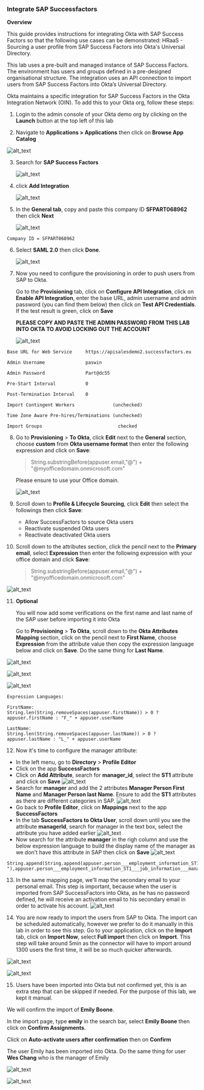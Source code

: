 ### Integrate SAP Successfactors

**Overview**

This guide provides instructions for integrating Okta with SAP Success Factors so that the following use cases can be demonstrated:
HRaaS - Sourcing a user profile from SAP Success Factors into Okta's Universal Directory.

This lab uses a pre-built and managed instance of SAP Success Factors. The environment has users and groups defined in a pre-designed organisational structure. The integration uses an API connection to import users from SAP Success Factors into Okta’s Universal Directory.

Okta maintains a specific integration for SAP Success Factors in the Okta Integration Network (OIN). To add this to your Okta org, follow these steps:

1.  Login to the admin console of your Okta demo org by clicking on the **Launch** button at the top left of this lab

2.  Navigate to **Applications \> Applications** then click on **Browse App Catalog**
   
   ![alt_text](https://raw.githubusercontent.com/fabiograsso/WIC-Lab-Milan-202312/main/images/009/image01.png "image_tooltip")

3. Search for **SAP Success Factors**
   
   ![alt_text](https://raw.githubusercontent.com/fabiograsso/WIC-Lab-Milan-202312/main/images/010/image00.png "image_tooltip")

4. click **Add Integration**

   ![alt_text](https://raw.githubusercontent.com/fabiograsso/WIC-Lab-Milan-202312/main/images/010/image05.png "image_tooltip")

5. In the **General tab**, copy and paste this company ID **SFPART068962** then click **Next** 

   ![alt_text](https://raw.githubusercontent.com/fabiograsso/WIC-Lab-Milan-202312/main/images/010/image06.png "image_tooltip")
```
Company ID = SFPART068962

```

6. Select **SAML 2.0** then click **Done**.

   ![alt_text](https://raw.githubusercontent.com/fabiograsso/WIC-Lab-Milan-202312/main/images/010/image09.png "image_tooltip")

7. Now you need to configure the provisioning in order to push users from SAP to Okta.
   
   Go to the **Provisioning** tab, click on **Configure API Integration**, click on **Enable API Integration**, enter the base URL, admin username and admin password (you can find them below) then click on **Test API Credentials**. If the test result is green, click on **Save**
   
   **PLEASE COPY AND PASTE THE ADMIN PASSWORD FROM THIS LAB INTO OKTA TO AVOID LOCKING OUT THE ACCOUNT**

   ![alt_text](https://raw.githubusercontent.com/fabiograsso/WIC-Lab-Milan-202312/main/images/010/image08.png "image_tooltip")


```
Base URL for Web Service     https://apisalesdemo2.successfactors.eu

Admin Username               paswin

Admin Password               Part@dc55

Pre-Start Interval           0

Post-Termination Interval    0

Import Contingent Workers              (unchecked)  

Time Zone Aware Pre-hires/Terminations (unchecked) 

Import Groups                            checked 

```

8. Go to **Provisioning** > **To Okta**, click **Edit** next to the **General** section, choose **custom** from **Okta username format** then enter the following expression and click on **Save**:
   
   >  String.substringBefore(appuser.email,"@") + "@myofficedomain.onmicrosoft.com"

   Please ensure to use your Office domain.

   ![alt_text](https://raw.githubusercontent.com/fabiograsso/WIC-Lab-Milan-202312/main/images/010/image32.png "image_tooltip")

9. Scroll down to **Profile & Lifecycle Sourcing**, click **Edit** then select the followings then click **Save**:
    - Allow SuccessFactors to source Okta users
    - Reactivate suspended Okta users
    - Reactivate deactivated Okta users

10. Scroll down to the attributes section, click the pencil next to the **Primary email**, select **Expression** then enter the following expression with your office domain and click **Save**:
    
    > String.substringBefore(appuser.email,"@") + "@myofficedomain.onmicrosoft.com"
    
   ![alt_text](https://raw.githubusercontent.com/fabiograsso/WIC-Lab-Milan-202312/main/images/010/image31.png "image_tooltip")

11. **Optional**
    
    You will now add some verifications on the first name and last name of the SAP user before importing it into Okta
    
    Go to **Provisioning** > **To Okta**, scroll down to the **Okta Attributes Mapping** section,  click on the pencil next to **First Name**, choose **Expression** from the attribute value then copy the expression language below and click on **Save**. Do the same thing for **Last Name**.

   ![alt_text](https://raw.githubusercontent.com/fabiograsso/WIC-Lab-Milan-202312/main/images/010/image13.png "image_tooltip")


   ![alt_text](https://raw.githubusercontent.com/fabiograsso/WIC-Lab-Milan-202312/main/images/010/image14.png "image_tooltip")


   ![alt_text](https://raw.githubusercontent.com/fabiograsso/WIC-Lab-Milan-202312/main/images/010/image16.png "image_tooltip")

```
Expression Languages:

FirstName:
String.len(String.removeSpaces(appuser.firstName)) > 0 ? appuser.firstName : "F_" + appuser.userName

LastName:
String.len(String.removeSpaces(appuser.lastName)) > 0 ? appuser.lastName : "L_" + appuser.userName
```

12.  Now it's time to configure the manager attribute:
   - In the left menu, go to **Directory** > **Profile Editor**
   - Click on the app **SuccessFactors**
   - Click on **Add Attribute**, search for **manager_id**, select the **ST1** attribute and click on **Save**
   ![alt_text](https://raw.githubusercontent.com/fabiograsso/WIC-Lab-Milan-202312/main/images/010/image20.png "image_tooltip")
   - Search for **manager** and add the 2 attributes **Manager Person First Name** and **Manager Person last Name**. Ensure to add the **ST1** attributes as there are different categories in SAP.
   ![alt_text](https://raw.githubusercontent.com/fabiograsso/WIC-Lab-Milan-202312/main/images/010/image27.png "image_tooltip")
   - Go back to **Profile Editor**, click on **Mappings** next to the app **SuccessFactors**
   - In the tab **SuccessFactors to Okta User**, scroll down until you see the attribute **managerId**, search for manager in the text box, select the attribute you have added earlier
   ![alt_text](https://raw.githubusercontent.com/fabiograsso/WIC-Lab-Milan-202312/main/images/010/image22.png "image_tooltip")
   - Now search for the attribute **manager** in the righ column and use the below expression language to build the display name of the manager as we don't have this attribute in SAP then click on **Save**
   ![alt_text](https://raw.githubusercontent.com/fabiograsso/WIC-Lab-Milan-202312/main/images/010/image28.png "image_tooltip")
   
   ```
   String.append(String.append(appuser.person___employment_information_ST1___job_information___manager_person_first_name," "),appuser.person___employment_information_ST1___job_information___manager_person_last_name)
   ```

13.   In the same mapping page, we'll map the secondary email to your personal email. This step is important, because when the user is imported from SAP SuccessFactors into Okta, as he has no password defined, he will receive an activation email to his secondary email in order to activate his account.
    ![alt_text](https://raw.githubusercontent.com/fabiograsso/WIC-Lab-Milan-202312/main/images/010/image30.png "image_tooltip")


14. You are now ready to import the users from SAP to Okta. The import can be scheduled automatically, however we prefer to do it manually in this lab in order to see this step. Go to your application, click on the **Import** tab, click on **Import Now**, select **Full import** then click on **Import**. This step will take around 5min as the connector will have to import around 1300 users the first time, it will be so much quicker afterwards.

   ![alt_text](https://raw.githubusercontent.com/fabiograsso/WIC-Lab-Milan-202312/main/images/010/image18.png "image_tooltip")

   ![alt_text](https://raw.githubusercontent.com/fabiograsso/WIC-Lab-Milan-202312/main/images/010/image19.png "image_tooltip") 


15. Users have been imported into Okta but not confirmed yet, this is an extra step that can be skipped if needed. For the purpose of this lab, we kept it manual.

   We will confirm the import of **Emily Boone**.

   In the import page, type **emily** in the search bar, select **Emily Boone** then click on **Confirm Assignments**. 
   
   Click on **Auto-activate users after confirmation** then on **Confirm**
   
   The user Emily has been imported into Okta.
   Do the same thing for user **Wes Chang** who is the manager of Emily

   ![alt_text](https://raw.githubusercontent.com/fabiograsso/WIC-Lab-Milan-202312/main/images/010/image24.png "image_tooltip")

   ![alt_text](https://raw.githubusercontent.com/fabiograsso/WIC-Lab-Milan-202312/main/images/010/image25.png "image_tooltip")



